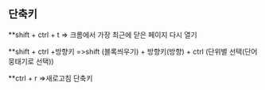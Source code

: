 ## 단축키

**shift + ctrl + t  => 크롬에서 가장 최근에 닫은 페이지 다시 열기 

**shift + ctrl +방향키 =>shift (블록씌우기) + 방향키(방향) + ctrl (단위별 선택(단어 뭉태기로 선택))

**ctrl + r =>새로고침 단축키 
